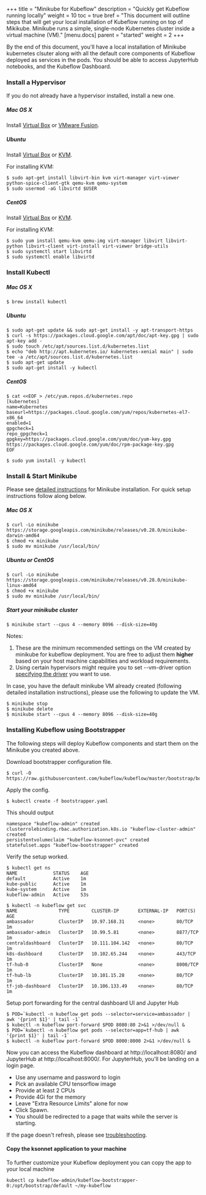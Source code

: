 +++
title = "Minikube for Kubeflow"
description = "Quickly get Kubeflow running locally"
weight = 10
toc = true
bref = "This document will outline steps that will get your local installation of Kubeflow running on top of Mikikube. Minikube runs a simple, single-node Kubernetes cluster inside a virtual machine (VM)."
[menu.docs]
  parent = "started"
  weight = 2
+++

By the end of this document, you'll have a local installation of Minikube kubernetes clsuter along with all the default core components of
Kubeflow deployed as services in the pods. You should be able to access JupyterHub notebooks, and the Kubeflow Dashboard.

### Install a Hypervisor
If you do not already have a hypervisor installed, install a new one.

##### Mac OS X
Install [Virtual Box](https://www.virtualbox.org/wiki/Downloads) or [VMware Fusion](https://www.vmware.com/products/fusion).

##### Ubuntu
Install [Virtual Box](https://www.virtualbox.org/wiki/Downloads) or [KVM](http://www.linux-kvm.org/).

For installing KVM:

```
$ sudo apt-get install libvirt-bin kvm virt-manager virt-viewer python-spice-client-gtk qemu-kvm qemu-system
$ sudo usermod -aG libvirtd $USER
```

##### CentOS
Install [Virtual Box](https://www.virtualbox.org/wiki/Downloads) or [KVM](http://www.linux-kvm.org/).

For installing KVM:

```
$ sudo yum install qemu-kvm qemu-img virt-manager libvirt libvirt-python libvirt-client virt-install virt-viewer bridge-utils
$ sudo systemctl start libvirtd
$ sudo systemctl enable libvirtd
```

### Install Kubectl

##### Mac OS X

```
$ brew install kubectl
```

##### Ubuntu

```
$ sudo apt-get update && sudo apt-get install -y apt-transport-https
$ curl -s https://packages.cloud.google.com/apt/doc/apt-key.gpg | sudo apt-key add -
$ sudo touch /etc/apt/sources.list.d/kubernetes.list
$ echo "deb http://apt.kubernetes.io/ kubernetes-xenial main" | sudo tee -a /etc/apt/sources.list.d/kubernetes.list
$ sudo apt-get update
$ sudo apt-get install -y kubectl
```

##### CentOS

```
$ cat <<EOF > /etc/yum.repos.d/kubernetes.repo
[kubernetes]
name=Kubernetes
baseurl=https://packages.cloud.google.com/yum/repos/kubernetes-el7-x86_64
enabled=1
gpgcheck=1
repo_gpgcheck=1
gpgkey=https://packages.cloud.google.com/yum/doc/yum-key.gpg https://packages.cloud.google.com/yum/doc/rpm-package-key.gpg
EOF

$ sudo yum install -y kubectl
```

### Install & Start Minikube
Please see [detailed instructions](https://github.com/kubernetes/minikube/releases) for Minikube installation.
For quick setup instructions follow along below.

##### Mac OS X

```
$ curl -Lo minikube https://storage.googleapis.com/minikube/releases/v0.28.0/minikube-darwin-amd64
$ chmod +x minikube
$ sudo mv minikube /usr/local/bin/
```

##### Ubuntu or CentOS

```
$ curl -Lo minikube https://storage.googleapis.com/minikube/releases/v0.28.0/minikube-linux-amd64
$ chmod +x minikube
$ sudo mv minikube /usr/local/bin/
```

##### Start your minikube cluster

```
$ minikube start --cpus 4 --memory 8096 --disk-size=40g
```

Notes:

1. These are the minimum recommended settings on the VM created by minikube for kubeflow deployment. You are free to adjust them **higher** based on your host machine
capabilities and workload requirements.
1. Using certain hypervisors might require you to set --vm-driver option [specifying the driver](https://github.com/kubernetes/minikube/blob/master/docs/drivers.md)
you want to use.

In case, you have the default minikube VM already created (following detailed installation instructions), please use the following to update the VM.

```
$ minikube stop
$ minikube delete
$ minikube start --cpus 4 --memory 8096 --disk-size=40g
```

### Installing Kubeflow using Bootstrapper
The following steps will deploy Kubeflow components and start them on the Minikube you created above.

Download bootstrapper configuration file.
```
$ curl -O https://raw.githubusercontent.com/kubeflow/kubeflow/master/bootstrap/bootstrapper.yaml
```

Apply the config.

```
$ kubectl create -f bootstrapper.yaml
```
This should output
```
namespace "kubeflow-admin" created
clusterrolebinding.rbac.authorization.k8s.io "kubeflow-cluster-admin" created
persistentvolumeclaim "kubeflow-ksonnet-pvc" created
statefulset.apps "kubeflow-bootstrapper" created
```

Verify the setup worked.
```
$ kubectl get ns
NAME             STATUS    AGE
default          Active    1m
kube-public      Active    1m
kube-system      Active    1m
kubeflow-admin   Active    53s

$ kubectl -n kubeflow get svc
NAME               TYPE        CLUSTER-IP       EXTERNAL-IP   PORT(S)    AGE
ambassador         ClusterIP   10.97.168.31     <none>        80/TCP     1m
ambassador-admin   ClusterIP   10.99.5.81       <none>        8877/TCP   1m
centraldashboard   ClusterIP   10.111.104.142   <none>        80/TCP     1m
k8s-dashboard      ClusterIP   10.102.65.244    <none>        443/TCP    1m
tf-hub-0           ClusterIP   None             <none>        8000/TCP   1m
tf-hub-lb          ClusterIP   10.101.15.28     <none>        80/TCP     1m
tf-job-dashboard   ClusterIP   10.106.133.49    <none>        80/TCP     1m
```

Setup port forwarding for the central dashboard UI and Jupyter Hub
```
$ POD=`kubectl -n kubeflow get pods --selector=service=ambassador | awk '{print $1}' | tail -1`
$ kubectl -n kubeflow port-forward $POD 8080:80 2>&1 >/dev/null &
$ POD=`kubectl -n kubeflow get pods --selector=app=tf-hub | awk '{print $1}' | tail -1`
$ kubectl -n kubeflow port-forward $POD 8000:8000 2>&1 >/dev/null &
```
Now you can access the Kubeflow dashboard at http://localhost:8080/ and JupyterHub at http://localhost:8000/.
For JupyterHub, you'll be landing on a login page.

  - Use any username and password to login
  - Pick an available CPU tensorflow image
  - Provide at least 2 CPUs
  - Provide 4Gi for the memory
  - Leave "Extra Resource Limits" alone for now
  - Click Spawn.
  - You should be redirected to a page that waits while the server is starting.

If the page doesn't refresh, please see [troubleshooting](https://github.com/kubeflow/kubeflow/blob/master/user_guide.md#problems-spawning-jupyter-pods).

#### Copy the ksonnet application to your machine

To further customize your Kubeflow deployment you can copy the app to your local machine

```
kubectl cp kubeflow-admin/kubeflow-bootstrapper-0:/opt/bootstrap/default ~/my-kubeflow
```
